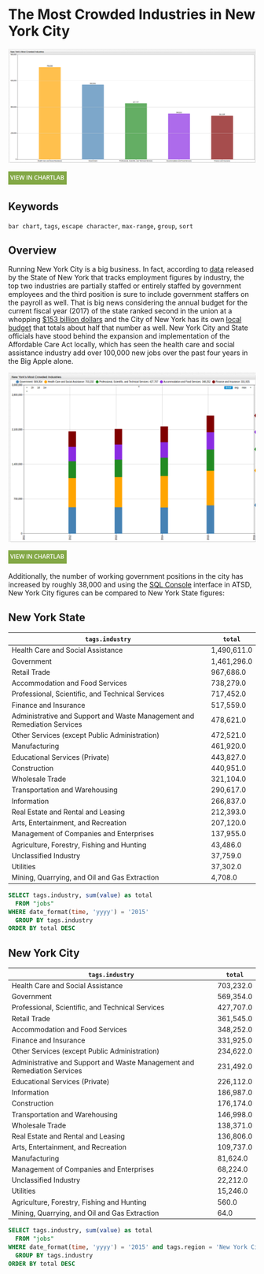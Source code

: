 # The Most Crowded Industries in New York City

![NY1](./images/NY_Jobs1.png)

[![View in ChartLab](../../research/images/new-button.png)](https://apps.axibase.com/chartlab/6402f01c/19/#fullscreen)

## Keywords

`bar chart`, `tags`, `escape character`, `max-range`, `group`, `sort`

## Overview

Running New York City is a big business. In fact, according to [data](https://catalog.data.gov/dataset/jobs-by-industry)
released by the State of New York that tracks employment figures by industry, the top two industries
are partially staffed or entirely staffed by government employees and the third position
is sure to include government staffers on the payroll as well. That is big news considering
the annual budget for the current fiscal year (2017) of the state ranked second in the union at a whopping
[$153 billion dollars](https://www.nysenate.gov/newsroom/articles/senate-passes-2017-18-state-budget-protects-taxpayers-provides-record-investments)
and the City of New York has its own [local budget](https://council.nyc.gov/budget/) that totals about half that number as well.
New York City and State officials have stood behind the expansion and implementation of the Affordable Care Act
locally, which has seen the health care and social assistance industry add over 100,000 new jobs over the past four
years in the Big Apple alone.

![NY2](./images/NY_Jobs3.png)

[![View in ChartLab](../../research/images/new-button.png)](https://apps.axibase.com/chartlab/6402f01c/20/)

Additionally, the number of working government positions in the city has increased by roughly 38,000
and using the [SQL Console](https://axibase.com/docs/atsd/sql/) interface in ATSD,
New York City figures can be compared to New York State figures:

## New York State

| `tags.industry`                                                            | `total`     |
|--------------------------------------------------------------------------|-----------|
| Health Care and Social Assistance                                        | 1,490,611.0 |
| Government                                                               | 1,461,296.0 |
| Retail Trade                                                             | 967,686.0  |
| Accommodation and Food Services                                          | 738,279.0  |
| Professional, Scientific, and Technical Services                         | 717,452.0  |
| Finance and Insurance                                                    | 517,559.0  |
| Administrative and Support and Waste Management and Remediation Services | 478,621.0  |
| Other Services (except Public Administration)                            | 472,521.0  |
| Manufacturing                                                            | 461,920.0  |
| Educational Services (Private)                                           | 443,827.0  |
| Construction                                                             | 440,951.0  |
| Wholesale Trade                                                          | 321,104.0  |
| Transportation and Warehousing                                           | 290,617.0  |
| Information                                                              | 266,837.0  |
| Real Estate and Rental and Leasing                                       | 212,393.0  |
| Arts, Entertainment, and Recreation                                      | 207,120.0  |
| Management of Companies and Enterprises                                  | 137,955.0  |
| Agriculture, Forestry, Fishing and Hunting                               | 43,486.0   |
| Unclassified Industry                                                    | 37,759.0   |
| Utilities                                                                | 37,302.0   |
| Mining, Quarrying, and Oil and Gas Extraction                            | 4,708.0    |

```sql
SELECT tags.industry, sum(value) as total
  FROM "jobs"
WHERE date_format(time, 'yyyy') = '2015'
  GROUP BY tags.industry
ORDER BY total DESC
```

## New York City

| `tags.industry`                                                            | `total`    |
|--------------------------------------------------------------------------|----------|
| Health Care and Social Assistance                                        | 703,232.0 |
| Government                                                               | 569,354.0 |
| Professional, Scientific, and Technical Services                         | 427,707.0 |
| Retail Trade                                                             | 361,545.0 |
| Accommodation and Food Services                                          | 348,252.0 |
| Finance and Insurance                                                    | 331,925.0 |
| Other Services (except Public Administration)                            | 234,622.0 |
| Administrative and Support and Waste Management and Remediation Services | 231,492.0 |
| Educational Services (Private)                                           | 226,112.0 |
| Information                                                              | 186,987.0 |
| Construction                                                             | 176,174.0 |
| Transportation and Warehousing                                           | 146,998.0 |
| Wholesale Trade                                                          | 138,371.0 |
| Real Estate and Rental and Leasing                                       | 136,806.0 |
| Arts, Entertainment, and Recreation                                      | 109,737.0 |
| Manufacturing                                                            | 81,624.0  |
| Management of Companies and Enterprises                                  | 68,224.0  |
| Unclassified Industry                                                    | 22,212.0  |
| Utilities                                                                | 15,246.0  |
| Agriculture, Forestry, Fishing and Hunting                               | 560.0    |
| Mining, Quarrying, and Oil and Gas Extraction                            | 64.0     |

```sql
SELECT tags.industry, sum(value) as total
  FROM "jobs"
WHERE date_format(time, 'yyyy') = '2015' and tags.region = 'New York City'
  GROUP BY tags.industry
ORDER BY total DESC
```
